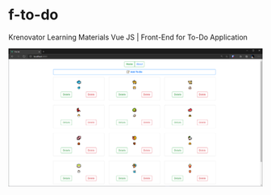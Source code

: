# f-to-do
Krenovator Learning Materials
Vue JS | Front-End for To-Do Application

![Images](src/assets/preview.png?raw=true "Preview")
